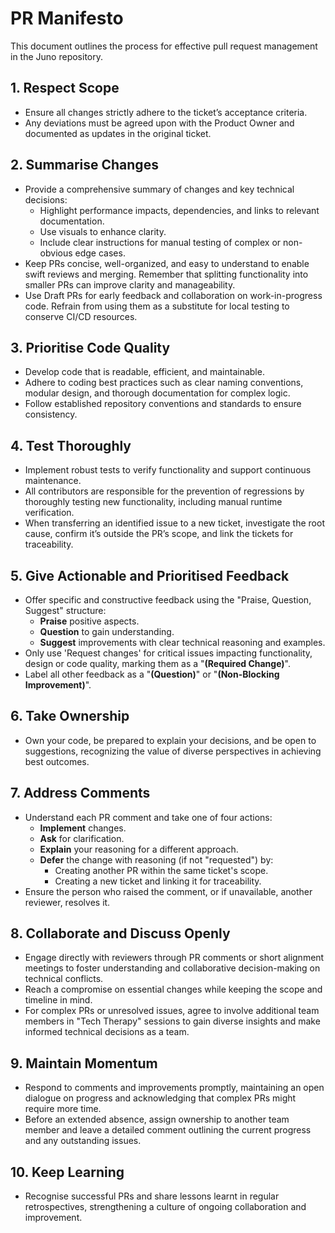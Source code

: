 # PR Manifesto

This document outlines the process for effective pull request management in the Juno repository.

## 1. Respect Scope

- Ensure all changes strictly adhere to the ticket’s acceptance criteria.
- Any deviations must be agreed upon with the Product Owner and documented as updates in the original ticket.

## 2. Summarise Changes

- Provide a comprehensive summary of changes and key technical decisions:
  - Highlight performance impacts, dependencies, and links to relevant documentation.
  - Use visuals to enhance clarity.
  - Include clear instructions for manual testing of complex or non-obvious edge cases.
- Keep PRs concise, well-organized, and easy to understand to enable swift reviews and merging. Remember that splitting functionality into smaller PRs can improve clarity and manageability.
- Use Draft PRs for early feedback and collaboration on work-in-progress code. Refrain from using them as a substitute for local testing to conserve CI/CD resources.

## 3. Prioritise Code Quality

- Develop code that is readable, efficient, and maintainable.
- Adhere to coding best practices such as clear naming conventions, modular design, and thorough documentation for complex logic.
- Follow established repository conventions and standards to ensure consistency.

## 4. Test Thoroughly

- Implement robust tests to verify functionality and support continuous maintenance.
- All contributors are responsible for the prevention of regressions by thoroughly testing new functionality, including manual runtime verification.
- When transferring an identified issue to a new ticket, investigate the root cause, confirm it’s outside the PR’s scope, and link the tickets for traceability.

## 5. Give Actionable and Prioritised Feedback

- Offer specific and constructive feedback using the "Praise, Question, Suggest" structure:
  - **Praise** positive aspects.
  - **Question** to gain understanding.
  - **Suggest** improvements with clear technical reasoning and examples.
- Only use 'Request changes' for critical issues impacting functionality, design or code quality, marking them as a "**(Required Change)**".
- Label all other feedback as a "**(Question)**" or "**(Non-Blocking Improvement)**".

## 6. Take Ownership

- Own your code, be prepared to explain your decisions, and be open to suggestions, recognizing the value of diverse perspectives in achieving best outcomes.

## 7. Address Comments

- Understand each PR comment and take one of four actions:
  - **Implement** changes.
  - **Ask** for clarification.
  - **Explain** your reasoning for a different approach.
  - **Defer** the change with reasoning (if not "requested") by:
    - Creating another PR within the same ticket's scope.
    - Creating a new ticket and linking it for traceability.
- Ensure the person who raised the comment, or if unavailable, another reviewer, resolves it.

## 8. Collaborate and Discuss Openly

- Engage directly with reviewers through PR comments or short alignment meetings to foster understanding and collaborative decision-making on technical conflicts.
- Reach a compromise on essential changes while keeping the scope and timeline in mind.
- For complex PRs or unresolved issues, agree to involve additional team members in "Tech Therapy" sessions to gain diverse insights and make informed technical decisions as a team.

## 9. Maintain Momentum

- Respond to comments and improvements promptly, maintaining an open dialogue on progress and acknowledging that complex PRs might require more time.
- Before an extended absence, assign ownership to another team member and leave a detailed comment outlining the current progress and any outstanding issues.

## 10. Keep Learning

- Recognise successful PRs and share lessons learnt in regular retrospectives, strengthening a culture of ongoing collaboration and improvement.
